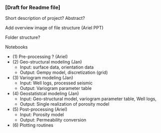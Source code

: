 ### [Draft for Readme file]

Short description of project? Abstract?

Add overview image of file structure (Ariel PPT)

Folder  structure?

Notebooks
* (1) Pre-processing ? (Ariel)
* (2) Geo-structural modeling (Jan)
    * Input: surface data, orientation data
    * Output: Gempy model, discretization (grid)
* (3) Variogram modeling (Jan)
    * Input: Well logs, processed seismic
    * Output: Variogram parameter table
* (4) Geostatistcal modeling (Jan)
    * Input: Geo-structural model, variogram parameter table, Well logs, 
    * Output: Single realization of porosity model
* (5) Post-processing (Ariel)
    * Input: Porosity model 
    * Output: Permeability conversion
* (6) Plotting routines
